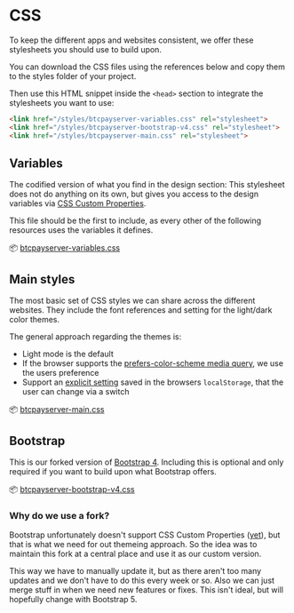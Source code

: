 # CSS

To keep the different apps and websites consistent, we offer these stylesheets you should use to build upon.

You can download the CSS files using the references below and copy them to the styles folder of your project.

Then use this HTML snippet inside the `<head>` section to integrate the stylesheets you want to use:

```html
<link href="/styles/btcpayserver-variables.css" rel="stylesheet">
<link href="/styles/btcpayserver-bootstrap-v4.css" rel="stylesheet">
<link href="/styles/btcpayserver-main.css" rel="stylesheet">
```

## Variables

The codified version of what you find in the design section:
This stylesheet does not do anything on its own, but gives you access to the design variables via [CSS Custom Properties](https://developer.mozilla.org/en-US/docs/Web/CSS/Using_CSS_custom_properties).

This file should be the first to include, as every other of the following resources uses the variables it defines.

📦 [btcpayserver-variables.css](/styles/btcpayserver-variables.css)

## Main styles

The most basic set of CSS styles we can share across the different websites.
They include the font references and setting for the light/dark color themes.

The general approach regarding the themes is:

* Light mode is the default
* If the browser supports the [prefers-color-scheme media query](https://web.dev/prefers-color-scheme/), we use the users preference
* Support an [explicit setting](/components/theme-switch/) saved in the browsers `localStorage`, that the user can change via a switch

📦 [btcpayserver-main.css](/styles/btcpayserver-main.css)

## Bootstrap

This is our forked version of [Bootstrap 4](https://getbootstrap.com/).
Including this is optional and only required if you want to build upon what Bootstrap offers.

📦 [btcpayserver-bootstrap-v4.css](/styles/btcpayserver-bootstrap-v4.css)

### Why do we use a fork?

Bootstrap unfortunately doesn't support CSS Custom Properties ([yet](https://github.com/twbs/bootstrap/commit/ac58c25dc8b65928ac817b8a2bf7c0e46a58de97)), but that is what we need for out themeing approach.
So the idea was to maintain this fork at a central place and use it as our custom version.

This way we have to manually update it, but as there aren't too many updates and we don't have to do this every week or so.
Also we can just merge stuff in when we need new features or fixes.
This isn't ideal, but will hopefully change with Bootstrap 5.
